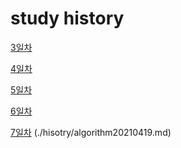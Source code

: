 # study history

[3일차](./history/20210414.md)         

[4일차](./history/20210415.md)

[5일차](./history/20210416.md)

[6일차](./history/20210417.md)

[7일차](./history/20210419.md) (./hisotry/algorithm20210419.md)

